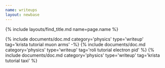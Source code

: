 ```yaml
---
name: writeups
layout: newbase
---
```

{% include layouts/find_title.md name=page.name %}

{% include documents/doc.md category='physics' type='writeup' tag='krista tutorial muon arms' -%}
{% include documents/doc.md category='physics' type='writeup' tag='roli tutorial electron pid' %}
{% include documents/doc.md category='physics' type='writeup' tag='krista tutorial taxi' %}
